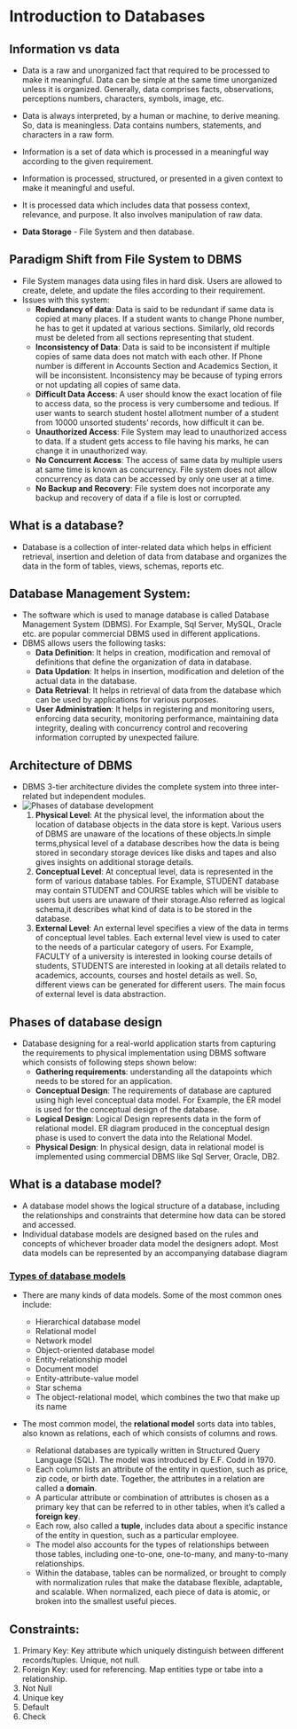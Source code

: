 # Introduction to Databases
## Information vs data
- Data is a raw and unorganized fact that required to be processed to make it meaningful. Data can be simple at the same time unorganized unless it is organized. Generally, data comprises facts, observations, perceptions numbers, characters, symbols, image, etc.
- Data is always interpreted, by a human or machine, to derive meaning. So, data is meaningless. Data contains numbers, statements, and characters in a raw form.
- Information is a set of data which is processed in a meaningful way according to the given requirement. 
- Information is processed, structured, or presented in a given context to make it meaningful and useful.
- It is processed data which includes data that possess context, relevance, and purpose. It also involves manipulation of raw data.

- **Data Storage** - File System and then database.
## Paradigm Shift from File System to DBMS
-  File System manages data using files in hard disk. Users are allowed to create, delete, and update the files according to their requirement.
-  Issues with this system:
   -  **Redundancy of data**: Data is said to be redundant if same data is copied at many places. If a student wants to change Phone number, he has to get it updated at various sections. Similarly, old records must be deleted from all sections representing that student.
    - **Inconsistency of Data**: Data is said to be inconsistent if multiple copies of same data does not match with each other. If Phone number is different in Accounts Section and Academics Section, it will be inconsistent. Inconsistency may be because of typing errors or not updating all copies of same data.
    - **Difficult Data Access**: A user should know the exact location of file to access data, so the process is very cumbersome and tedious. If user wants to search student hostel allotment number of a student from 10000 unsorted students’ records, how difficult it can be.
    - **Unauthorized Access**: File System may lead to unauthorized access to data. If a student gets access to file having his marks, he can change it in unauthorized way.
    - **No Concurrent Access**: The access of same data by multiple users at same time is known as concurrency. File system does not allow concurrency as data can be accessed by only one user at a time.
    - **No Backup and Recovery**: File system does not incorporate any backup and recovery of data if a file is lost or corrupted.
## What is a database?
- Database is a collection of inter-related data which helps in efficient retrieval, insertion and deletion of data from database and organizes the data in the form of tables, views, schemas, reports etc.  
## Database Management System: 
- The software which is used to manage database is called Database Management System (DBMS). For Example, Sql Server, MySQL, Oracle etc. are popular commercial DBMS used in different applications. 
- DBMS allows users the following tasks:
  - **Data Definition**: It helps in creation, modification and removal of definitions that define the organization of data in database.
  - **Data Updation**: It helps in insertion, modification and deletion of the actual data in the database.
  - **Data Retrieval**: It helps in retrieval of data from the database which can be used by applications for various purposes.
  - **User Administration**: It helps in registering and monitoring users, enforcing data security, monitoring performance, maintaining data integrity, dealing with concurrency control and recovering information corrupted by unexpected failure.
## Architecture of DBMS
- DBMS 3-tier architecture divides the complete system into three inter-related but independent modules.
- ![Phases of database development](https://github.com/Tech-Training-2021/Neosoft-dotnet/blob/main/04/Images/dbms-3tier.jpg)
    1. **Physical Level**: At the physical level, the information about the location of database objects in the data store is kept. Various users of DBMS are unaware of the locations of these objects.In simple terms,physical level of a database describes how the data is being stored in secondary storage devices like disks and tapes and also gives insights on additional storage details.
    2. **Conceptual Level**: At conceptual level, data is represented in the form of various database tables. For Example, STUDENT database may contain STUDENT and COURSE tables which will be visible to users but users are unaware of their storage.Also referred as logical schema,it describes what kind of data is to be stored in the database.
    3. **External Level**:  An external level specifies a view of the data in terms of conceptual level tables.  Each external level view is used to cater to the needs of a particular category of users. For Example, FACULTY of a university is interested in looking course details of students, STUDENTS are interested in looking at all details related to academics, accounts, courses and hostel details as well. So, different views can be generated for different users. The main focus of external level is data abstraction.
## Phases of database design
- Database designing for a real-world application starts from capturing the requirements to physical implementation using DBMS software which consists of following steps shown below:
  - **Gathering requirements**: understanding all the datapoints which needs to be stored for an application.
  - **Conceptual Design**: The requirements of database are captured using high level conceptual data model. For Example, the ER model is used for the conceptual design of the database.
  - **Logical Design**: Logical Design represents data in the form of relational model. ER diagram produced in the conceptual design phase is used to convert the data into the Relational Model.
  - **Physical Design**: In physical design, data in relational model is implemented using commercial DBMS like Sql Server, Oracle, DB2.

## What is a database model?
- A database model shows the logical structure of a database, including the relationships and constraints that determine how data can be stored and accessed. 
- Individual database models are designed based on the rules and concepts of whichever broader data model the designers adopt. Most data models can be represented by an accompanying database diagram
### [Types of database models](https://www.lucidchart.com/pages/database-diagram/database-models/#section_0)
- There are many kinds of data models. Some of the most common ones include:
   - Hierarchical database model
   - Relational model
   - Network model
   - Object-oriented database model
   - Entity-relationship model
   - Document model
   - Entity-attribute-value model
   - Star schema
   - The object-relational model, which combines the two that make up its name

- The most common model, the **relational model** sorts data into tables, also known as relations, each of which consists of columns and rows. 
  - Relational databases are typically written in Structured Query Language (SQL). The model was introduced by E.F. Codd in 1970. 
  - Each column lists an attribute of the entity in question, such as price, zip code, or birth date. Together, the attributes in a relation are called a **domain**. 
  - A particular attribute or combination of attributes is chosen as a primary key that can be referred to in other tables, when it’s called a **foreign key**.
  - Each row, also called a **tuple**, includes data about a specific instance of the entity in question, such as a particular employee.
  - The model also accounts for the types of relationships between those tables, including one-to-one, one-to-many, and many-to-many relationships.
  - Within the database, tables can be normalized, or brought to comply with normalization rules that make the database flexible, adaptable, and scalable. When normalized, each piece of data is atomic, or broken into the smallest useful pieces.

## Constraints:
1. Primary Key: Key attribute which uniquely distinguish between different records/tuples. Unique, not null.
2. Foreign Key: used for referencing. Map entities type or tabe into a relationship.
3. Not Null
4. Unique key
5. Default
6. Check 